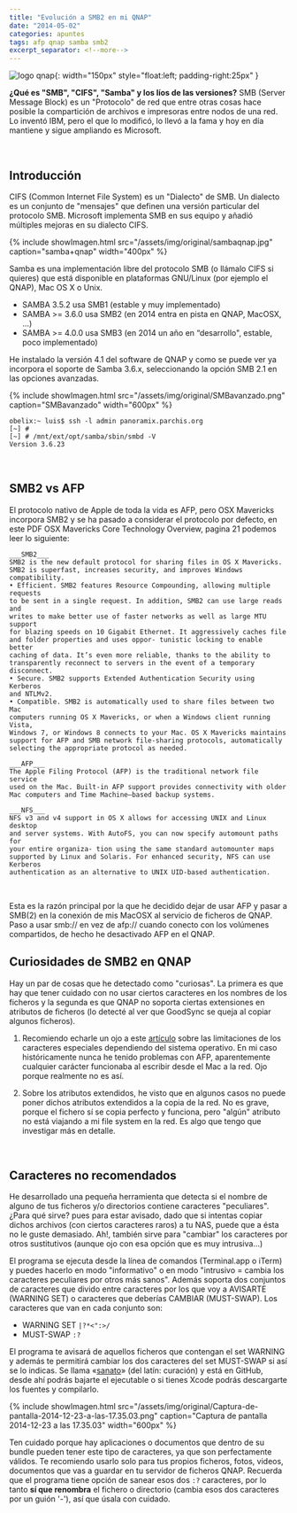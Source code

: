 ```yaml
---
title: "Evolución a SMB2 en mi QNAP"
date: "2014-05-02"
categories: apuntes
tags: afp qnap samba smb2
excerpt_separator: <!--more-->
---
```



![logo qnap](/assets/img/posts/logo-qnap.jpg){: width="150px" style="float:left; padding-right:25px" } 

**¿Qué es "SMB", "CIFS", "Samba" y los líos de las versiones?** SMB (Server Message Block) es un "Protocolo" de red que entre otras cosas hace posible la compartición de archivos e impresoras entre nodos de una red. Lo inventó IBM, pero el que lo modificó, lo llevó a la fama y hoy en día mantiene y sigue ampliando es Microsoft.

<br clear="left"/>
<!--more-->

## Introducción

CIFS (Common Internet File System) es un "Dialecto" de SMB. Un dialecto es un conjunto de "mensajes" que definen una versión particular del protocolo SMB. Microsoft implementa SMB en sus equipo y añadió múltiples mejoras en su dialecto CIFS.

{% include showImagen.html
    src="/assets/img/original/sambaqnap.jpg"
    caption="samba+qnap"
    width="400px"
    %}

Samba es una implementación libre del protocolo SMB (o llámalo CIFS si quieres) que está disponible en plataformas GNU/Linux (por ejemplo el QNAP), Mac OS X o Unix.

- SAMBA 3.5.2 usa SMB1 (estable y muy implementado)
- SAMBA >= 3.6.0 usa SMB2 (en 2014 entra en pista en QNAP, MacOSX, …)
- SAMBA >= 4.0.0 usa SMB3 (en 2014 un año en “desarrollo", estable, poco implementado)

He instalado la versión 4.1 del software de QNAP y como se puede ver ya incorpora el soporte de Samba 3.6.x, seleccionando la opción SMB 2.1 en las opciones avanzadas.

{% include showImagen.html
    src="/assets/img/original/SMBavanzado.png"
    caption="SMBavanzado"
    width="600px"
    %}

```console
obelix:~ luis$ ssh -l admin panoramix.parchis.org
[~] # 
[~] # /mnt/ext/opt/samba/sbin/smbd -V 
Version 3.6.23
```

<br/>

## SMB2 vs AFP

El protocolo nativo de Apple de toda la vida es AFP, pero OSX Mavericks incorpora SMB2 y se ha pasado a considerar el protocolo por defecto, en este PDF OSX Mavericks Core Technology Overview, pagina 21 podemos leer lo siguiente:

```
___SMB2___
SMB2 is the new default protocol for sharing files in OS X Mavericks.
SMB2 is superfast, increases security, and improves Windows compatibility.
• Efficient. SMB2 features Resource Compounding, allowing multiple requests
to be sent in a single request. In addition, SMB2 can use large reads and
writes to make better use of faster networks as well as large MTU support
for blazing speeds on 10 Gigabit Ethernet. It aggressively caches file
and folder properties and uses oppor- tunistic locking to enable better
caching of data. It’s even more reliable, thanks to the ability to
transparently reconnect to servers in the event of a temporary disconnect.
• Secure. SMB2 supports Extended Authentication Security using Kerberos
and NTLMv2.
• Compatible. SMB2 is automatically used to share files between two Mac
computers running OS X Mavericks, or when a Windows client running Vista,
Windows 7, or Windows 8 connects to your Mac. OS X Mavericks maintains
support for AFP and SMB network file-sharing protocols, automatically
selecting the appropriate protocol as needed.
 
___AFP___
The Apple Filing Protocol (AFP) is the traditional network file service
used on the Mac. Built-in AFP support provides connectivity with older
Mac computers and Time Machine–based backup systems.
   
___NFS___
NFS v3 and v4 support in OS X allows for accessing UNIX and Linux desktop
and server systems. With AutoFS, you can now specify automount paths for
your entire organiza- tion using the same standard automounter maps
supported by Linux and Solaris. For enhanced security, NFS can use Kerberos
authentication as an alternative to UNIX UID-based authentication.
```

 

Esta es la razón principal por la que he decidido dejar de usar AFP y pasar a SMB(2) en la conexión de mis MacOSX al servicio de ficheros de QNAP. Paso a usar smb:// en vez de afp:// cuando conecto con los volúmenes compartidos, de hecho he desactivado AFP en el QNAP.
 
<br/>

## Curiosidades de SMB2 en QNAP

Hay un par de cosas que he detectado como "curiosas". La primera es que hay que tener cuidado con no usar ciertos caracteres en los nombres de los ficheros y la segunda es que QNAP no soporta ciertas extensiones en atributos de ficheros (lo detecté al ver que GoodSync se queja al copiar algunos ficheros).

1) Recomiendo echarle un ojo a este [artículo](http://en.wikipedia.org/wiki/Filename#Comparison_of_filename_limitations) sobre las limitaciones de los caracteres especiales dependiendo del sistema operativo. En mi caso históricamente nunca he tenido problemas con AFP, aparentemente cualquier carácter funcionaba al escribir desde el Mac a la red. Ojo porque realmente no es así.

2) Sobre los atributos extendidos, he visto que en algunos casos no puede poner dichos atributos extendidos a la copia de la red. No es grave, porque el fichero sí se copia perfecto y funciona, pero "algún" atributo no está viajando a mi file system en la red. Es algo que tengo que investigar más en detalle.

<br/>

## Caracteres no recomendados

He desarrollado una pequeña herramienta que detecta si el nombre de alguno de tus ficheros y/o directorios contiene caracteres "peculiares". ¿Para qué sirve? pues para estar avisado, dado que si intentas copiar dichos archivos (con ciertos caracteres raros) a tu NAS, puede que a ésta no le guste demasiado. Ah!, también sirve para "cambiar" los caracteres por otros sustitutivos (aunque ojo con esa opción que es muy intrusiva...)

El programa se ejecuta desde la línea de comandos (Terminal.app o iTerm) y puedes hacerlo en modo "informativo" o en modo "intrusivo = cambia los caracteres peculiares por otros más sanos". Además soporta dos conjuntos de caracteres que divido entre caracteres por los que voy a AVISARTE (WARNING SET) o caracteres que deberías CAMBIAR (MUST-SWAP). Los caracteres que van en cada conjunto son:

* WARNING SET `|?*<":>/`
* MUST-SWAP `:?`

El programa te avisará de aquellos ficheros que contengan el set WARNING y además te permitirá cambiar los dos caracteres del set MUST-SWAP si así se lo indicas. Se llama «[sanato](https://github.com/LuisPalacios/sanato)» (del latín: curación) y está en GitHub, desde ahí podrás bajarte el ejecutable o si tienes Xcode podrás descargarte los fuentes y compilarlo.


{% include showImagen.html
    src="/assets/img/original/Captura-de-pantalla-2014-12-23-a-las-17.35.03.png"
    caption="Captura de pantalla 2014-12-23 a las 17.35.03"
    width="600px"
    %}

Ten cuidado porque hay aplicaciones o documentos que dentro de su bundle pueden tener este tipo de caracteres, ya que son perfectamente válidos. Te recomiendo usarlo solo para tus propios ficheros, fotos, videos, documentos que vas a guardar en tu servidor de ficheros QNAP. Recuerda que el programa tiene opción de sanear esos dos `:?` caracteres, por lo tanto **sí que renombra** el fichero o directorio (cambia esos dos caracteres por un guión '-'), así que úsala con cuidado.



